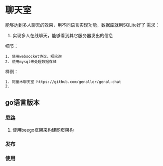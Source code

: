 # 聊天室
能够达到多人聊天的效果，用不同语言实现功能，数据库就用SQLite好了
需求：
1. 实现多人在线聊天，能够看到其它服务器发出的信息

细节：

	1. 使用websocket协议，短轮询
	2. 使用mysql来处理数据存储

样例：

	1. 阿童木聊天室 https://github.com/genaller/genal-chat
	2. 

## go语言版本
### 思路
1. 使用beego框架来构建网页架构

### 发布

### 使用
